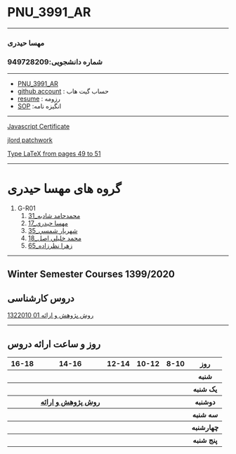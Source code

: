 # PNU_3991_AR
---------
### مهسا حیدری
 ### شماره دانشجویی:949728209
---
- [PNU_3991_AR](https://github.com/Mahsa-Heydari/PNU_3991_AR)
- [github account](https://github.com/Mahsa-Heydari/)
  : حساب گیت هاب
- [resume](https://mahsa-heydari.github.io/)
  : رزومه
- [SOP](https://mahsa-heydari.github.io/SOP/)
  :انگیزه نامه 
  
------------------

[Javascript Certificate](https://github.com/Mahsa-Heydari/PNU_3991_AR/blob/main/JavaScript_Certificate.pdf)


[jlord patchwork](https://github.com/Mahsa-Heydari/PNU_3991_AR/blob/main/jlord%20patchwork.pdf)


[Type LaTeX from pages 49 to 51](https://github.com/Mahsa-Heydari/PNU_3991_AR/blob/main/m.heydari.pdf)

-------------------
# گروه های مهسا حیدری


1. G-R01
    1. [31_محمدحامد شادبه](https://github.com/AliRazavi-edu/PNU_3991/tree/master/_BSc/ResearchAndPresentationMethods/1322010_01/31_%D9%85%D8%AD%D9%85%D8%AF%D8%AD%D8%A7%D9%85%D8%AF%20%D8%B4%D8%A7%D8%AF%D8%A8%D9%87)    
    1. [17_مهسا حيدري](https://github.com/AliRazavi-edu/PNU_3991/tree/master/_BSc/ResearchAndPresentationMethods/1322010_01/17_%D9%85%D9%87%D8%B3%D8%A7%20%D8%AD%D9%8A%D8%AF%D8%B1%D9%8A)   
    1. [35_شهريار شمسي](https://github.com/AliRazavi-edu/PNU_3991/tree/master/_BSc/ResearchAndPresentationMethods/1322010_01/35_%D8%B4%D9%87%D8%B1%D9%8A%D8%A7%D8%B1%20%D8%B4%D9%85%D8%B3%D9%8A)       
    1. [18_محمد خليلي اصل](https://github.com/AliRazavi-edu/PNU_3991/tree/master/_BSc/ResearchAndPresentationMethods/1322010_02/18_%D9%85%D8%AD%D9%85%D8%AF%20%D8%AE%D9%84%D9%8A%D9%84%D9%8A%20%D8%A7%D8%B5%D9%84)   
   1. [65_زهرا نظرزاده](https://github.com/AliRazavi-edu/PNU_3991/tree/master/_BSc/ResearchAndPresentationMethods/1322010_01/65_%D8%B2%D9%87%D8%B1%D8%A7%20%D9%86%D8%B8%D8%B1%D8%B2%D8%A7%D8%AF%D9%87)
   
   
------------------
## Winter Semester Courses 1399/2020

## دروس کارشناسی

[روش پژوهش و ارائه 01 1322010](https://github.com/AliRazavi-edu/PNU_3991/tree/master/_BSc/ResearchAndPresentationMethods)

--------------
## روز و ساعت ارائه دروس

<table style="width:100%">
  <tr>
    <th >16-18</th>
    <th >14-16</th>
    <th >12-14</th>
    <th>10-12</th>
    <th>8-10</th>
    <th>روز</th>
  </tr>
  <tr>
    <th ></th>
    <th ></th>
    <th ></th>
    <th></th>
    <th></th>
    <th>شنبه</th>
  </tr>
   <tr>
    <th ></th>
    <th ></th>
    <th ></th>
    <th></th>
    <th ></th>
    <th>یک شنبه</th>
  </tr>
   <th ></th>
     <th ><a  href="https://github.com/AliRazavi-edu/PNU_3991/tree/master/_BSc/ResearchAndPresentationMethods">روش پژوهش و ارائه</a></th>
     <th></th>
     <th></th>
     <th></th>   
    <th>دوشنبه</th>
  </tr>
   <tr>
    <th ></th>
    <th ></th>
    <th></th>
    <th></th>
    <th ></th>
    <th>سه شنبه</th>
  </tr>
   <tr>
    <th ></th>
    <th ></th>
    <th></th>
    <th></th>
     <th ></th>
    <th>چهارشنبه</th>
  </tr>
   <tr>
   <th ></th>
    <th ></th>
     <th ></th>
     <th ></th>
     <th><a></a></th>
    <th>پنج شنبه</th>
  </tr>
</table>
